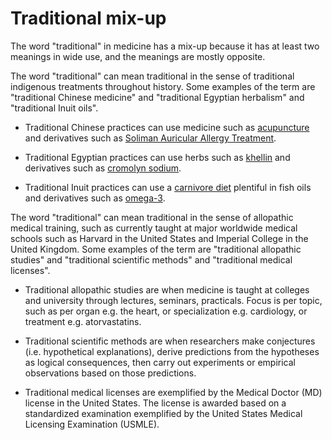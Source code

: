 # Traditional mix-up

The word "traditional" in medicine has a mix-up because it has at least two meanings in wide use, and the meanings are mostly opposite.

The word "traditional" can mean traditional in the sense of traditional indigenous treatments throughout history. Some examples of the term are "traditional Chinese medicine" and "traditional Egyptian herbalism" and "traditional Inuit oils". 

* Traditional Chinese practices can use medicine such as [acupuncture](../acupunture/) and derivatives such as [Soliman Auricular Allergy Treatment](../soliman-auricular-allergy-treatment/). 
 
* Traditional Egyptian practices can use herbs such as [khellin](../khellin/) and derivatives such as [cromolyn sodium](../cromolyn-sodium/). 
  
* Traditional Inuit practices can use a [carnivore diet](../carnivore-diet/) plentiful in fish oils and derivatives such as [omega-3](../omega-3/).

The word "traditional" can mean traditional in the sense of allopathic medical training, such as currently taught at major worldwide medical schools such as Harvard in the United States and Imperial College in the United Kingdom. Some examples of the term are "traditional allopathic studies" and "traditional scientific methods" and "traditional medical licenses".

* Traditional allopathic studies are when medicine is taught at colleges and university through lectures, seminars, practicals. Focus is per topic, such as per organ e.g. the heart, or specialization e.g. cardiology, or treatment e.g. atorvastatins.
   
* Traditional scientific methods are when researchers make conjectures (i.e. hypothetical explanations), derive predictions from the hypotheses as logical consequences, then carry out experiments or empirical observations based on those predictions.

* Traditional medical licenses are exemplified by the Medical Doctor (MD) license in the United States. The license is awarded based on a standardized examination exemplified by the United States Medical Licensing Examination (USMLE).
